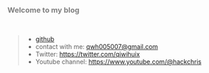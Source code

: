 <br />
<br />

### <span style="color: grey;">**Welcome to my blog**</span>


<br />

> - [github](https://github.com/qiwihui)
> - contact with me: <qwh005007@gmail.com>
> - Twitter: <https://twitter.com/qiwihuix>
> - Youtube channel: <https://www.youtube.com/@hackchris>

<br />
